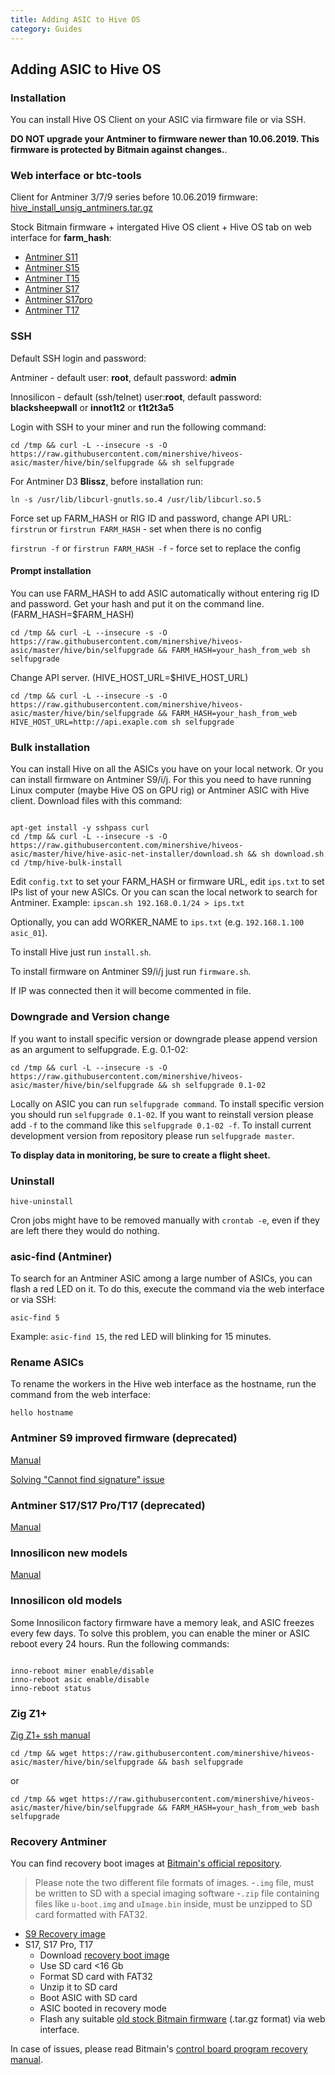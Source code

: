 ```yaml
---
title: Adding ASIC to Hive OS
category: Guides
---
```


## Adding ASIC to Hive OS
### Installation
You can install Hive OS Client on your ASIC via firmware file or via SSH.

**DO NOT upgrade your Antminer to firmware newer than 10.06.2019. This firmware is protected by Bitmain against changes.**.

### Web interface or btc-tools
Client for Antminer 3/7/9 series before 10.06.2019 firmware:
<a href="http://download.hiveos.farm/asic/repo/unsig/hive_install_unsig_antminers.tar.gz">hive_install_unsig_antminers.tar.gz</a>

Stock Bitmain firmware + intergated Hive OS client + Hive OS tab on web interface for **farm_hash**:
- <a href="http://download.hiveos.farm/asic/repo/unsig/S11-hive.tar.gz">Antminer S11</a>
- <a href="http://download.hiveos.farm/asic/repo/unsig/S15-hive.tar.gz">Antminer S15</a>
- <a href="http://download.hiveos.farm/asic/repo/unsig/T15-hive.tar.gz">Antminer T15</a>
- <a href="http://download.hiveos.farm/asic/repo/unsig/S17-hive.tar.gz">Antminer S17</a>
- <a href="http://download.hiveos.farm/asic/repo/unsig/S17pro-hive.tar.gz">Antminer S17pro</a>
- <a href="http://download.hiveos.farm/asic/repo/unsig/T17-hive.tar.gz">Antminer T17</a>

### SSH
Default SSH login and password:

Antminer - default user: **root**, default password: **admin**

Innosilicon - default (ssh/telnet) user:**root**, default password: **blacksheepwall** or **innot1t2** or **t1t2t3a5**

Login with SSH to your miner and run the following command:

`cd /tmp && curl -L --insecure -s -O https://raw.githubusercontent.com/minershive/hiveos-asic/master/hive/bin/selfupgrade && sh selfupgrade`

For Antminer D3 **Blissz**, before installation run:

`ln -s /usr/lib/libcurl-gnutls.so.4 /usr/lib/libcurl.so.5`

Force set up FARM_HASH or RIG ID and password, change API URL:
`firstrun` or `firstrun FARM_HASH` - set when there is no config

`firstrun -f` or `firstrun FARM_HASH -f` - force set to replace the config

#### Prompt installation
You can use FARM_HASH to add ASIC automatically without entering rig ID and password. Get your hash and put it on the command line. (FARM_HASH=$FARM_HASH)

`cd /tmp && curl -L --insecure -s -O https://raw.githubusercontent.com/minershive/hiveos-asic/master/hive/bin/selfupgrade && FARM_HASH=your_hash_from_web sh selfupgrade`

Change API server. (HIVE_HOST_URL=$HIVE_HOST_URL)

`cd /tmp && curl -L --insecure -s -O https://raw.githubusercontent.com/minershive/hiveos-asic/master/hive/bin/selfupgrade && FARM_HASH=your_hash_from_web HIVE_HOST_URL=http://api.exaple.com sh selfupgrade`

### Bulk installation
You can install Hive on all the ASICs you have on your local network. Or you can install firmware on Antminer S9/i/j. For this you need to have running Linux computer (maybe Hive OS on GPU rig) or Antminer ASIC with Hive client. Download files with this command:

<pre><code>
apt-get install -y sshpass curl
cd /tmp && curl -L --insecure -s -O https://raw.githubusercontent.com/minershive/hiveos-asic/master/hive/hive-asic-net-installer/download.sh && sh download.sh
cd /tmp/hive-bulk-install
</code></pre>

Edit `config.txt` to set your FARM_HASH or firmware URL, edit `ips.txt` to set IPs list of your new ASICs. Or you can scan the local network to search for Antminer. Example: `ipscan.sh 192.168.0.1/24 > ips.txt`

Optionally, you can add WORKER_NAME to `ips.txt` (e.g. `192.168.1.100 asic_01`).

To install Hive just run `install.sh`.

To install firmware on Antminer S9/i/j just run `firmware.sh`.

If IP was connected then it will become commented in file.

### Downgrade and Version change
If you want to install specific version or downgrade please append version as an argument to selfupgrade. E.g. 0.1-02:

`cd /tmp && curl -L --insecure -s -O https://raw.githubusercontent.com/minershive/hiveos-asic/master/hive/bin/selfupgrade && sh selfupgrade 0.1-02`

Locally on ASIC you can run `selfupgrade command`. To install specific version you should run `selfupgrade 0.1-02`. If you want to reinstall version please add `-f` to the command like this `selfupgrade 0.1-02 -f`. To install current development version from repository please run `selfupgrade master`.

**To display data in monitoring, be sure to create a flight sheet.**

### Uninstall
`hive-uninstall`

Cron jobs might have to be removed manually with `crontab -e`, even if they are left there they would do nothing.

### asic-find (Antminer)
To search for an Antminer ASIC among a large number of ASICs, you can flash a red LED on it. To do this, execute the command via the web interface or via SSH:

`asic-find 5`

Example: `asic-find 15`, the red LED will blinking for 15 minutes.

### Rename ASICs
To rename the workers in the Hive web interface as the hostname, run the command from the web interface:

`hello hostname`

### Antminer S9 improved firmware (deprecated)
<a href="https://forum.hiveos.farm/t/hiveon-asic-s9-firmware-v1-02/13944">Manual</a>

<a href="https://forum.hiveos.farm/t/hiveon-asic-installation-antminer-s9-cannot-find-signature-fix/12466">Solving "Cannot find signature" issue</a>

### Antminer S17/S17 Pro/T17 (deprecated)

<a href="https://forum.hiveos.farm/t/antminer-s17-t17/12415">Manual</a>

### Innosilicon new models
<a href="https://forum.hiveos.farm/t/innosilicon-t2t-t3-series/13610">Manual</a>

### Innosilicon old models
Some Innosilicon factory firmware have a memory leak, and ASIC freezes every few days. To solve this problem, you can enable the miner or ASIC reboot every 24 hours. Run the following commands:

<pre><code>
inno-reboot miner enable/disable
inno-reboot asic enable/disable
inno-reboot status
</code></pre>

### Zig Z1+
<a href="https://github.com/minershive/hiveos-asic/blob/master/hive/share/zig/README.md">Zig Z1+ ssh manual</a>

`cd /tmp && wget https://raw.githubusercontent.com/minershive/hiveos-asic/master/hive/bin/selfupgrade && bash selfupgrade`

or

`cd /tmp && wget https://raw.githubusercontent.com/minershive/hiveos-asic/master/hive/bin/selfupgrade && FARM_HASH=your_hash_from_web bash selfupgrade`

### Recovery Antminer
You can find recovery boot images at [Bitmain's official repository](https://service.bitmain.com/support/download?product=Flashing%20SD%20card%20with%20image).

>Please note the two different file formats of images. -`.img` file, must be written to SD with a special imaging software -`.zip` file containing files like `u-boot.img` and `uImage.bin` inside, must be unzipped to SD card formatted with FAT32.

- [S9 Recovery image](https://download.hiveos.farm/asic/repo/fw/Antminer/recovery/Recovery_S9.img)
- S17, S17 Pro, T17
	- Download [recovery boot image](https://download.hiveos.farm/asic/repo/fw/Antminer/recovery/SD_S17-T17_650M.05.06.2019.zip)
	- Use SD card <16 Gb
	- Format SD card with FAT32
	- Unzip it to SD card
	- Boot ASIC with SD card
	- ASIC booted in recovery mode
	- Flash any suitable [old stock Bitmain firmware](https://download.hiveos.farm/asic/) (.tar.gz format) via web interface.

In case of issues, please read Bitmain's [control board program recovery manual](https://support.bitmain.com/hc/en-us/articles/360033757513-S17-S17Pro-S9-SE-S9k-Z11-control-board-program-recovery-SD-card-flashing-with-customized-PW-).
